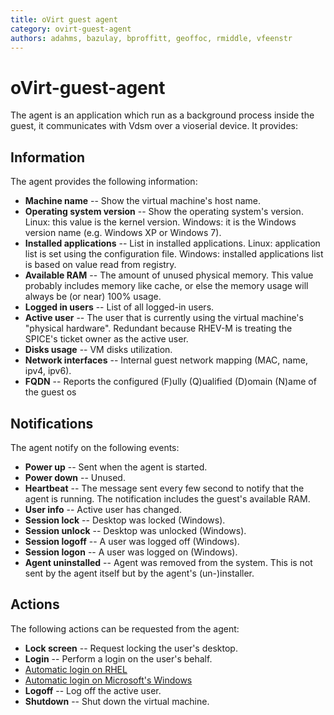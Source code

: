 ```yaml
---
title: oVirt guest agent
category: ovirt-guest-agent
authors: adahms, bazulay, bproffitt, geoffoc, rmiddle, vfeenstr
---
```


<!-- TODO: Content review -->

# oVirt-guest-agent

The agent is an application which run as a background process inside the guest, it communicates with Vdsm over a vioserial device.
It provides:

## Information

The agent provides the following information:

* **Machine name** -- Show the virtual machine's host name.
* **Operating system version** -- Show the operating system's version. Linux: this value is the kernel version. Windows: it is the Windows version name (e.g. Windows XP or Windows 7).
* **Installed applications** -- List in installed applications. Linux: application list is set using the configuration file. Windows: installed applications list is based on value read from registry.
* **Available RAM** -- The amount of unused physical memory. This value probably includes memory like cache, or else the memory usage will always be (or near) 100% usage.
* **Logged in users** -- List of all logged-in users.
* **Active user** -- The user that is currently using the virtual machine's "physical hardware". Redundant because RHEV-M is treating the SPICE's ticket owner as the active user.
* **Disks usage** -- VM disks utilization.
* **Network interfaces** -- Internal guest network mapping (MAC, name, ipv4, ipv6).
* **FQDN** -- Reports the configured (F)ully (Q)ualified (D)omain (N)ame of the guest os

## Notifications

The agent notify on the following events:

* **Power up** -- Sent when the agent is started.
* **Power down** -- Unused.
* **Heartbeat** -- The message sent every few second to notify that the agent is running. The notification includes the guest's available RAM.
* **User info** -- Active user has changed.
* **Session lock** -- Desktop was locked (Windows).
* **Session unlock** -- Desktop was unlocked (Windows).
* **Session logoff** -- A user was logged off (Windows).
* **Session logon** -- A user was logged on (Windows).
* **Agent uninstalled** -- Agent was removed from the system. This is not sent by the agent itself but by the agent's (un-)installer.

## Actions

The following actions can be requested from the agent:

* **Lock screen** -- Request locking the user's desktop.
* **Login** -- Perform a login on the user's behalf.
* [Automatic login on RHEL](../guest-agent-automatic-login-rhel6)
* [Automatic login on Microsoft's Windows](../guest-agent-automatic-login-windows)
* **Logoff** -- Log off the active user.
* **Shutdown** -- Shut down the virtual machine.

